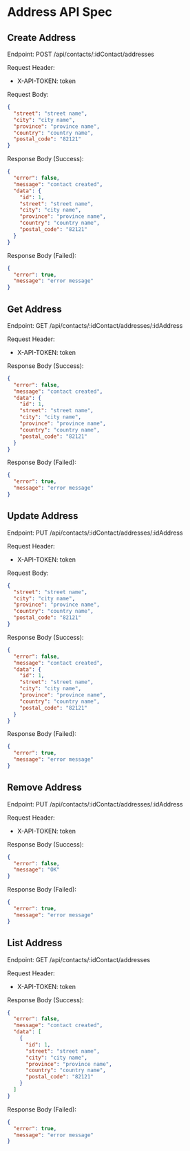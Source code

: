 # Address API Spec

## Create Address

Endpoint: POST /api/contacts/:idContact/addresses

Request Header:
- X-API-TOKEN: token

Request Body:
```json
{
  "street": "street name",
  "city": "city name",
  "province": "province name",
  "country": "country name",
  "postal_code": "82121"
}
```

Response Body (Success):
```json
{
  "error": false,
  "message": "contact created",
  "data": {
    "id": 1,
    "street": "street name",
    "city": "city name",
    "province": "province name",
    "country": "country name",
    "postal_code": "82121"
  }
}
```

Response Body (Failed):

```json
{
  "error": true,
  "message": "error message" 
}
```

## Get Address

Endpoint: GET /api/contacts/:idContact/addresses/:idAddress

Request Header:
- X-API-TOKEN: token

Response Body (Success):
```json
{
  "error": false,
  "message": "contact created",
  "data": {
    "id": 1,
    "street": "street name",
    "city": "city name",
    "province": "province name",
    "country": "country name",
    "postal_code": "82121"
  }
}
```

Response Body (Failed):

```json
{
  "error": true,
  "message": "error message" 
}
```

## Update Address

Endpoint: PUT /api/contacts/:idContact/addresses/:idAddress

Request Header:
- X-API-TOKEN: token

Request Body:
```json
{
  "street": "street name",
  "city": "city name",
  "province": "province name",
  "country": "country name",
  "postal_code": "82121"
}
```

Response Body (Success):
```json
{
  "error": false,
  "message": "contact created",
  "data": {
    "id": 1,
    "street": "street name",
    "city": "city name",
    "province": "province name",
    "country": "country name",
    "postal_code": "82121"
  }
}
```

Response Body (Failed):

```json
{
  "error": true,
  "message": "error message" 
}
```

## Remove Address

Endpoint: PUT /api/contacts/:idContact/addresses/:idAddress

Request Header:
- X-API-TOKEN: token

Response Body (Success):
```json
{
  "error": false,
  "message": "OK"
}
```

Response Body (Failed):

```json
{
  "error": true,
  "message": "error message" 
}
```

## List Address

Endpoint: GET /api/contacts/:idContact/addresses

Request Header:
- X-API-TOKEN: token

Response Body (Success):
```json
{
  "error": false,
  "message": "contact created",
  "data": [
    {
      "id": 1,
      "street": "street name",
      "city": "city name",
      "province": "province name",
      "country": "country name",
      "postal_code": "82121"
    }
  ]
}
```

Response Body (Failed):

```json
{
  "error": true,
  "message": "error message" 
}
```